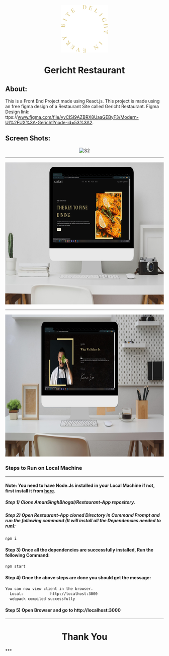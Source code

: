 <div align="center">
  <img align="center" src="./public/Images/logo.png" alt="Error 404" height="150">
  <h1 align="center">Gericht Restaurant</h1>
</div>

## About:
This is a Front End Project made using React.js. This project is made using an free figma design of a Restaurant Site called Gericht Restaurant. Figma Design link: ttps://www.figma.com/file/yvClSI9AZBRX8UaaGEByF3/Modern-UI%2FUX%3A-Gericht?node-id=53%3A2.

## Screen Shots:
<div align="center">
  <img src="./public/Images/Geritch Restaurant.gif" height="450"  alt="S2">
  
  ***
  
  <img src="./public/Images/SS1.jpg" height="450"  alt="S1">
  
  ***
  
  <img src="./public/Images/SS2.jpg" height="450"  alt="S2">
</div>

### Steps to Run on Local Machine

***

#### Note: You need to have Node.Js installed in your Local Machine if not, first install it from <a href="https://nodejs.org/en/">here</a>.
##### Step 1) Clone AmanSinghBhogal/Restaurant-App repository.
##### Step 2) Open Restaurant-App cloned Directory in Command Prompt and run the following command (It will install all the Dependencies needed to run):
```
npm i
```
#### Step 3) Once all the dependencies are successfully installed, Run the following Command:
```
npm start
```
#### Step 4) Once the above steps are done you should get the message:
    You can now view client in the browser.
      Local:            http://localhost:3000 
      webpack compiled successfully
#### Step 5) Open Browser and go to http://localhost:3000

***
<h1 align="center">Thank You</h1>
***